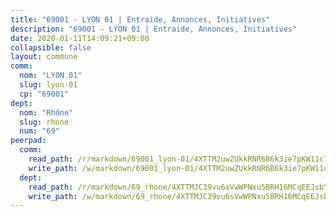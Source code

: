 ```yaml
---
title: "69001 - LYON 01 | Entraide, Annonces, Initiatives"
description: "69001 - LYON 01 | Entraide, Annonces, Initiatives"
date: 2020-01-11T14:09:21+09:00
collapsible: false
layout: commune
comm:
  nom: "LYON 01"
  slug: lyon-01
  cp: "69001"
dept:
  nom: "Rhône"
  slug: rhone
  num: "69"
peerpad:
  comm:
    read_path: /r/markdown/69001_lyon-01/4XTTM2uwZUkkRNR6B6k3ie7pKW11c7yQtEbHsu7gJijGMsF32
    write_path: /w/markdown/69001_lyon-01/4XTTM2uwZUkkRNR6B6k3ie7pKW11c7yQtEbHsu7gJijGMsF32-K3TgUYDkYJGeUp5whRhCnjrbnoEDBtQUqtMpKXaAFL7G9YHFJ8HP3wjfzboZsD59RXR7Z652mArYcGb55418g4cmxvbV7f4t8xheGdfXrKJJM7snz3EF65VvDPtbwzaHFE2VFxrx
  dept:
    read_path: /r/markdown/69_rhone/4XTTMJC39vu6sVwWPNxu5BRH16MCqEEJsbYu4RNyAxnNmNtVW
    write_path: /w/markdown/69_rhone/4XTTMJC39vu6sVwWPNxu5BRH16MCqEEJsbYu4RNyAxnNmNtVW-K3TgUzVUEXrXvc8NoaD9JfiBpc5MBFP7KZFqLEsm11xqJDEwSVMy7UACp2eYMzek3K6y2WLoyzq5xdKMZeizKNpfHbUBgJcoYSqfidBaPx8RcTCPmdCXhdgeLZLEYHVco5fHD6Pz
---
```


